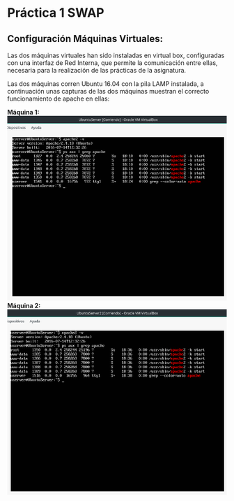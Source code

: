 # Práctica 1 SWAP

## Configuración Máquinas Virtuales:

Las dos máquinas virtuales han sido instaladas en virtual box, configuradas con una interfaz de Red Interna, que permite la comunicación entre ellas, necesaria para la realización de las prácticas de la asignatura.

Las dos máquinas corren Ubuntu 16.04 con la pila LAMP instalada, a continuación unas capturas de las dos máquinas muestran el correcto funcionamiento de apache en ellas:

**Máquina 1:**
![Maquina1](images/maquina1.png?raw=true)
**Máquina 2:**
![Maquina2](images/maquina2.png?raw=true)
